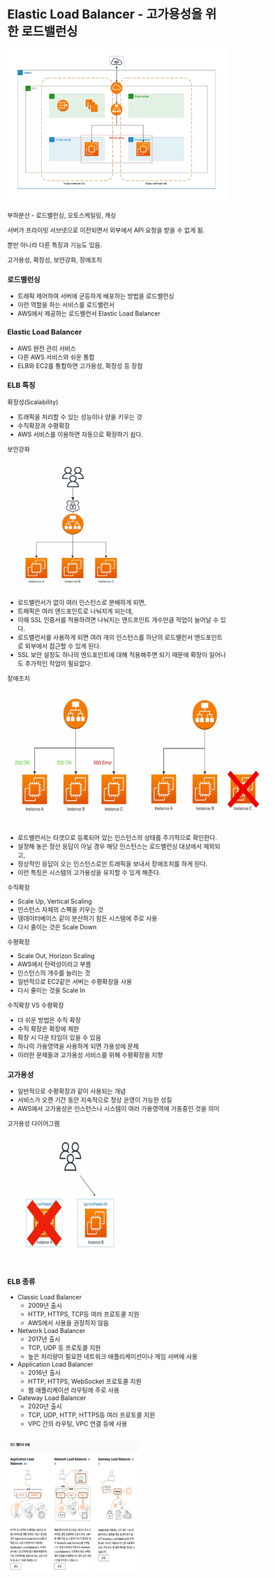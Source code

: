 # Elastic Load Balancer - 고가용성을 위한 로드밸런싱

![구성도](../../img/ELB%20다이어그램.png)


부하분산 - 로드밸런싱, 오토스케일링, 캐싱

서버가 프라이빗 서브넷으로 이전되면서 외부에서 API 요청을 받을 수 없게 됨.

뿐만 아니라 다른 특징과 기능도 있음.

고가용성, 확장성, 보안강화, 장애조치

### 로드밸런싱

- 트래픽 제어하여 서버에 균등하게 배포하는 방법을 로드밸런싱
- 이런 역할을 하는 서비스를 로드밸런서
- AWS에서 제공하는 로드밸런서 Elastic Load Balancer

### Elastic Load Balancer

- AWS 완전 관리 서비스
- 다른 AWS 서비스와 쉬운 통합
- ELB와 EC2를 통합하면 고가용성, 확장성 등 장점

### ELB 특징

확장성(Scalability)

- 트래픽을 처리할 수 있는 성능이나 양을 키우는 것
- 수직확장과 수평확장
- AWS 서비스를 이용하면 자동으로 확장하기 쉽다.

보안강화

<img src="../../img/로드밸런싱 보안강화.png" width="300" height="300"> 


- 로드밸런서가 없이 여러 인스턴스로 분배하게 되면,
- 트패픽은 여러 엔드포인트로 나눠지게 되는데,
- 이때 SSL 인증서를 적용하려면 나눠지는 엔드프인트 개수만큼 작업이 늘어날 수 있다.
- 로드밸런서를 사용하게 되면 여러 개의 인스턴스를 하난의 로드밸런서 엔드포인트로 외부에서 접근할 수 있게 된다.
- SSL 보안 설정도 하나의 엔드포인트에 대해 적용해주면 되기 때문에 확장이 일어나도 추가적인 작업이 필요없다.

장애조치

<div style="display: flex;">
  <img src="../../img/로드밸런싱 장애조치.png" width="300" height="300" alt="로드밸런싱 장애조치1">
  <img src="../../img/로드밸런싱 장애조치2.png" width="300" height="300" alt="로드밸런싱 장애조치2">
</div>
<br>

- 로드밸런서는 타겟으로 등록되어 있는 인스턴스의 상태를 주기적으로 확인한다.
- 설정해 놓은 정산 응답이 아닐 경우 해당 인스턴스는 로드밸런싱 대상에서 제외되고,
- 정상적인 응답이 오는 인스턴스로만 트래픽을 보내서 장애조치를 하게 된다.
- 이런 특징은 시스템의 고가용성을 유지할 수 있게 해준다.

수직확장

- Scale Up, Vertical Scaling
- 인스턴스 자체의 스펙을 키우는 것
- 뎅데이터베이스 같이 분산하기 힘든 시스템에 주로 사용
- 다시 줄이는 것은 Scale Down

수평확장

- Scale Out, Horizon Scaling
- AWS에서 탄력성이라고 부름
- 인스턴스의 개수를 늘리는 것
- 일반적으로 EC2같은 서버는 수평확장을 사용
- 다시 줄이는 것을 Scale In

수직확장 VS 수평확장

- 더 쉬운 방법은 수직 확장
- 수직 확장은 확장에 제한
- 확장 시 다운 타임이 있을 수 있음
- 하나의 가용영역을 사용하게 되면 가용성에 문제
- 이러한 문제들과 고가용성 서비스를 위해 수평확장을 지향

### 고가용성

- 일반적으로 수평확장과 같이 사용되는 개념
- 서비스가 오랜 기간 동안 지속적으로 정상 운영이 가능한 성질
- AWS에서 고가용성은 인스턴스나 시스템이 여러 가용영역에 가동중인 것을 의미

고가용성 다이어그램

<img src="../../img/고가용성 다이어그램.png" width="300" height="300"> 


### ELB 종류

- Classic Load Balancer
    - 2009년 출시
    - HTTP, HTTPS, TCP등 여러 프로토콜 지원
    - AWS에서 사용을 권장하지 않음
- Network Load Balancer
    - 2017년 출시
    - TCP, UDP 등 프로토콜 지원
    - 높은 처리량이 필요한 네트워크 애플리케이션이나 게임 서버에 사용
- Application Load Balancer
    - 2016년 출시
    - HTTP, HTTPS, WebSocket 프로토콜 지원
    - 웹 애플리케이션 라우팅에 주로 사용
- Gateway Load Balancer
    - 2020년 출시
    - TCP, UDP, HTTP, HTTPS등 여러 프로토콜 지원
    - VPC 간의 라우팅, VPC 연결 등에 사용

<br>

<img src="../../img/로드밸런서 유형.png" width="300" height="300"> 
